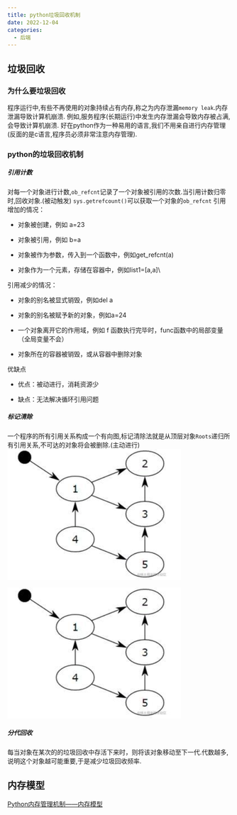 ```yaml
---
title: python垃圾回收机制
date: 2022-12-04
categories:
  - 后端
---
```


## 垃圾回收

### 为什么要垃圾回收

程序运行中,有些不再使用的对象持续占有内存,称之为内存泄漏`memory leak`.内存泄漏导致计算机崩溃.
例如,服务程序(长期运行)中发生内存泄漏会导致内存被占满,会导致计算机崩溃.
好在python作为一种易用的语言,我们不用亲自进行内存管理(反面的是c语言,程序员必须非常注意内存管理).

### python的垃圾回收机制

##### 引用计数

对每一个对象进行计数,`ob_refcnt`记录了一个对象被引用的次数.当引用计数归零时,回收对象.(被动触发)
`sys.getrefcount()`可以获取一个对象的`ob_refcnt`
引用增加的情况：

- 对象被创建，例如 a=23

- 对象被引用，例如 b=a

- 对象被作为参数，传入到一个函数中，例如get_refcnt(a)

- 对象作为一个元素，存储在容器中，例如list1=\[a,a\]\\

引用减少的情况：

- 对象的别名被显式销毁，例如del a

- 对象的别名被赋予新的对象，例如a=24

- 一个对象离开它的作用域，例如 f 函数执行完毕时，func函数中的局部变量（全局变量不会）

- 对象所在的容器被销毁，或从容器中删除对象

优缺点

- 优点：被动进行，消耗资源少

- 缺点：无法解决循环引用问题

##### 标记清除

一个程序的所有引用关系构成一个有向图,标记清除法就是从顶层对象`Roots`递归所有引用关系,不可达的对象将会被删除.(主动进行)
![](images/be6457.png)

![](images/be6457.png)

##### 分代回收

每当对象在某次的的垃圾回收中存活下来时，则将该对象移动至下一代.代数越多,说明这个对象越可能重要,于是减少垃圾回收频率.

## 内存模型

[Python内存管理机制——内存模型](https://binglau7.github.io/2017/01/23/Python%E5%86%85%E5%AD%98%E7%AE%A1%E7%90%86%E6%9C%BA%E5%88%B6%E2%80%94%E2%80%94%E5%86%85%E5%AD%98%E6%A8%A1%E5%9E%8B/)
